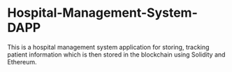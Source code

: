 # Hospital-Management-System-DAPP
This is a hospital management system application for storing, tracking patient information which is then stored in the blockchain using Solidity and Ethereum.
